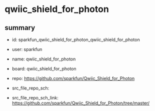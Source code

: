 # qwiic_shield_for_photon
 
## summary 
* id: sparkfun_qwiic_shield_for_photon_qwiic_shield_for_photon
* user: sparkfun
* name: qwiic_shield_for_photon
* board: qwiic_shield_for_photon
* repo: https://github.com/sparkfun/Qwiic_Shield_for_Photon



* src_file_repo_sch: 
* src_file_repo_sch_link: https://github.com/sparkfun/Qwiic_Shield_for_Photon/tree/master/






